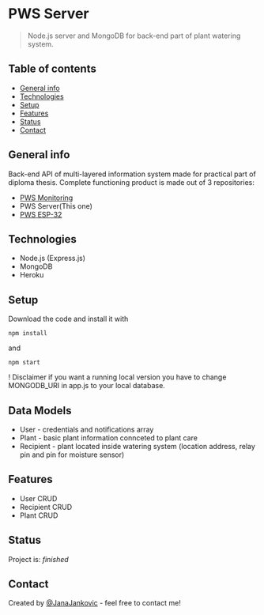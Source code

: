# PWS Server
> Node.js server and MongoDB for back-end part of plant watering system.

## Table of contents
* [General info](#general-info)
* [Technologies](#technologies)
* [Setup](#setup)
* [Features](#features)
* [Status](#status)
* [Contact](#contact)

## General info
Back-end API of multi-layered information system made for practical part of diploma thesis. Complete functioning product is made out of 3 repositories:
* [PWS Monitoring](https://github.com/JanaJankovic/pws-monitoring)
* PWS Server(This one)
* [PWS ESP-32](https://github.com/JanaJankovic/pws-esp-32)


## Technologies
* Node.js (Express.js)
* MongoDB
* Heroku

## Setup
Download the code and install it with 
```
npm install
```
and
```
npm start
```
! Disclaimer if you want a running local version you have to change MONGODB_URI in app.js to your local database.

## Data Models

* User - credentials and notifications array
* Plant - basic plant information connceted to plant care
* Recipient - plant located inside watering system (location address, relay pin and pin for moisture sensor)

## Features

* User CRUD
* Recipient CRUD
* Plant CRUD

## Status
Project is: _finished_

## Contact
Created by [@JanaJankovic](https://github.com/JanaJankovic) - feel free to contact me!
